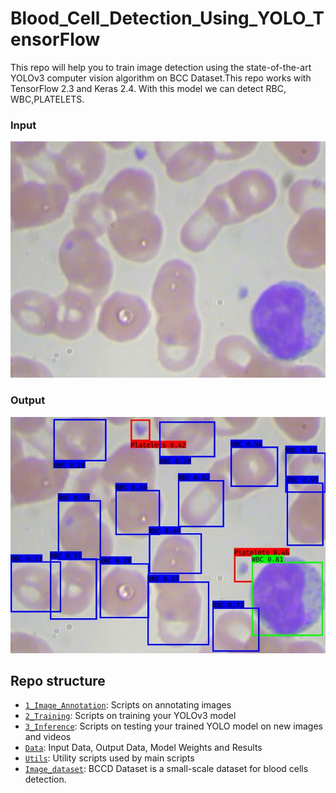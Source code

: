 # Blood_Cell_Detection_Using_YOLO_TensorFlow

This repo will help you to train image detection using the state-of-the-art YOLOv3 computer vision algorithm on BCC Dataset.This repo works with TensorFlow 2.3 and Keras 2.4.
With this model we can detect RBC, WBC,PLATELETS.

### Input
![Input_Image](/Utils/BloodImage_00206.jpg)

### Output
![Input_Image](/Utils/BloodImage_00206_detected.jpg)


## Repo structure
+ [`1_Image_Annotation`](/1_Image_Annotation/): Scripts on annotating images
+ [`2_Training`](/2_Training/): Scripts on training your YOLOv3 model
+ [`3_Inference`](/3_Inference/): Scripts on testing your trained YOLO model on new images and videos
+ [`Data`](/Data/): Input Data, Output Data, Model Weights and Results
+ [`Utils`](/Utils/): Utility scripts used by main scripts
+ [`Image_dataset`](/Image_dataset/): BCCD Dataset is a small-scale dataset for blood cells detection.
